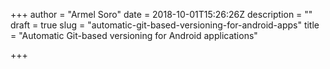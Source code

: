 +++
author = "Armel Soro"
date = 2018-10-01T15:26:26Z
description = ""
draft = true
slug = "automatic-git-based-versioning-for-android-apps"
title = "Automatic Git-based versioning for Android applications"

+++




